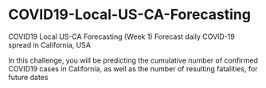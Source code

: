 # COVID19-Local-US-CA-Forecasting
COVID19 Local US-CA Forecasting (Week 1) Forecast daily COVID-19 spread in California, USA

In this challenge, you will be predicting the cumulative number of confirmed COVID19 cases in California, as well as the number of resulting fatalities, for future dates
